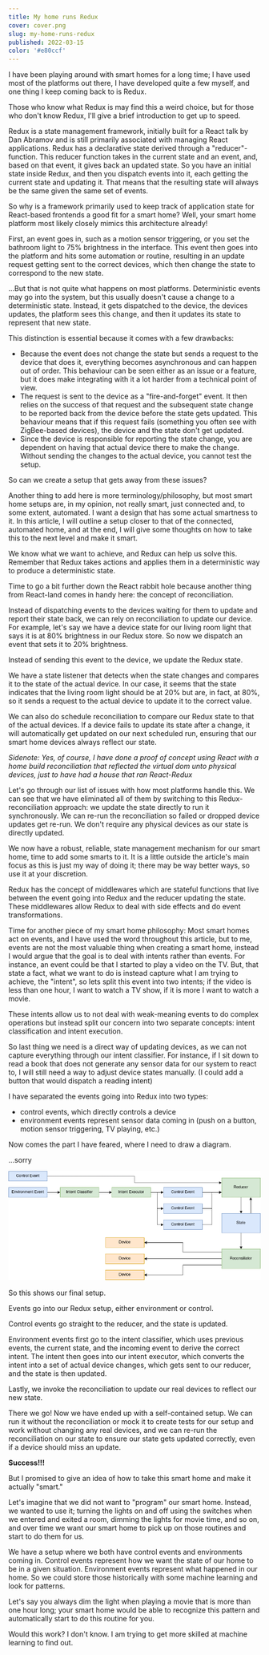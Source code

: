 ```yaml
---
title: My home runs Redux
cover: cover.png
slug: my-home-runs-redux
published: 2022-03-15
color: '#e80ccf'
---
```


I have been playing around with smart homes for a long time; I have used most of the platforms out there, I have developed quite a few myself, and one thing I keep coming back to is Redux.

Those who know what Redux is may find this a weird choice, but for those who don't know Redux, I'll give a brief introduction to get up to speed.

Redux is a state management framework, initially built for a React talk by Dan Abramov and is still primarily associated with managing React applications. Redux has a declarative state derived through a "reducer"-function. This reducer function takes in the current state and an event, and, based on that event, it gives back an updated state. So you have an initial state inside Redux, and then you dispatch events into it, each getting the current state and updating it. That means that the resulting state will always be the same given the same set of events.

So why is a framework primarily used to keep track of application state for React-based frontends a good fit for a smart home? Well, your smart home platform most likely closely mimics this architecture already!

First, an event goes in, such as a motion sensor triggering, or you set the bathroom light to 75% brightness in the interface. This event then goes into the platform and hits some automation or routine, resulting in an update request getting sent to the correct devices, which then change the state to correspond to the new state.

...But that is not quite what happens on most platforms. Deterministic events may go into the system, but this usually doesn't cause a change to a deterministic state. Instead, it gets dispatched to the device, the devices updates, the platform sees this change, and then it updates its state to represent that new state.

This distinction is essential because it comes with a few drawbacks:

- Because the event does not change the state but sends a request to the device that does it, everything becomes asynchronous and can happen out of order. This behaviour can be seen either as an issue or a feature, but it does make integrating with it a lot harder from a technical point of view.
- The request is sent to the device as a "fire-and-forget" event. It then relies on the success of that request and the subsequent state change to be reported back from the device before the state gets updated. This behaviour means that if this request fails (something you often see with ZigBee-based devices), the device and the state don't get updated.
- Since the device is responsible for reporting the state change, you are dependent on having that actual device there to make the change. Without sending the changes to the actual device, you cannot test the setup.

So can we create a setup that gets away from these issues?

Another thing to add here is more terminology/philosophy, but most smart home setups are, in my opinion, not really smart, just connected and, to some extent, automated. I want a design that has some actual smartness to it. In this article, I will outline a setup closer to that of the connected, automated home, and at the end, I will give some thoughts on how to take this to the next level and make it smart.

We know what we want to achieve, and Redux can help us solve this. Remember that Redux takes actions and applies them in a deterministic way to produce a deterministic state.

Time to go a bit further down the React rabbit hole because another thing from React-land comes in handy here: the concept of reconciliation.

Instead of dispatching events to the devices waiting for them to update and report their state back, we can rely on reconciliation to update our device. For example, let's say we have a device state for our living room light that says it is at 80% brightness in our Redux store. So now we dispatch an event that sets it to 20% brightness.

Instead of sending this event to the device, we update the Redux state.

We have a state listener that detects when the state changes and compares it to the state of the actual device. In our case, it seems that the state indicates that the living room light should be at 20% but are, in fact, at 80%, so it sends a request to the actual device to update it to the correct value.

We can also do schedule reconciliation to compare our Redux state to that of the actual devices. If a device fails to update its state after a change, it will automatically get updated on our next scheduled run, ensuring that our smart home devices always reflect our state.

_Sidenote: Yes, of course, I have done a proof of concept using React with a home build reconciliation that reflected the virtual dom unto physical devices, just to have had a house that ran React-Redux_

Let's go through our list of issues with how most platforms handle this. We can see that we have eliminated all of them by switching to this Redux-reconciliation approach: we update the state directly to run it synchronously. We can re-run the reconciliation so failed or dropped device updates get re-run. We don't require any physical devices as our state is directly updated.

We now have a robust, reliable, state management mechanism for our smart home, time to add some smarts to it. It is a little outside the article's main focus as this is just my way of doing it; there may be way better ways, so use it at your discretion.

Redux has the concept of middlewares which are stateful functions that live between the event going into Redux and the reducer updating the state. These middlewares allow Redux to deal with side effects and do event transformations.

Time for another piece of my smart home philosophy: Most smart homes act on events, and I have used the word throughout this article, but to me, events are not the most valuable thing when creating a smart home, instead I would argue that the goal is to deal with intents rather than events. For instance, an event could be that I started to play a video on the TV. But, that state a fact, what we want to do is instead capture what I am trying to achieve, the "intent", so lets split this event into two intents; if the video is less than one hour, I want to watch a TV show, if it is more I want to watch a movie.

These intents allow us to not deal with weak-meaning events to do complex operations but instead split our concern into two separate concepts: intent classification and intent execution.

So last thing we need is a direct way of updating devices, as we can not capture everything through our intent classifier. For instance, if I sit down to read a book that does not generate any sensor data for our system to react to, I will still need a way to adjust device states manually. (I could add a button that would dispatch a reading intent)

I have separated the events going into Redux into two types:

- control events, which directly controls a device
- environment events represent sensor data coming in (push on a button, motion sensor triggering, TV playing, etc.)

Now comes the part I have feared, where I need to draw a diagram.

...sorry

![Image description](./graph.png)

So this shows our final setup.

Events go into our Redux setup, either environment or control.

Control events go straight to the reducer, and the state is updated.

Environment events first go to the intent classifier, which uses previous events, the current state, and the incoming event to derive the correct intent. The intent then goes into our intent executor, which converts the intent into a set of actual device changes, which gets sent to our reducer, and the state is then updated.

Lastly, we invoke the reconciliation to update our real devices to reflect our new state.

There we go! Now we have ended up with a self-contained setup. We can run it without the reconciliation or mock it to create tests for our setup and work without changing any real devices, and we can re-run the reconciliation on our state to ensure our state gets updated correctly, even if a device should miss an update.

**Success!!!**

But I promised to give an idea of how to take this smart home and make it actually "smart."

Let's imagine that we did not want to "program" our smart home. Instead, we wanted to use it; turning the lights on and off using the switches when we entered and exited a room, dimming the lights for movie time, and so on, and over time we want our smart home to pick up on those routines and start to do them for us.

We have a setup where we both have control events and environments coming in. Control events represent how we want the state of our home to be in a given situation. Environment events represent what happened in our home. So we could store those historically with some machine learning and look for patterns.

Let's say you always dim the light when playing a movie that is more than one hour long; your smart home would be able to recognize this pattern and automatically start to do this routine for you.

Would this work? I don't know. I am trying to get more skilled at machine learning to find out.
